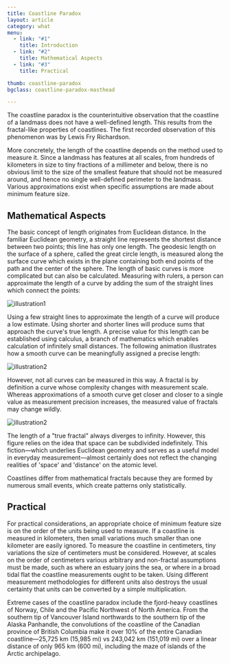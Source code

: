 ```yaml
---
title: Coastline Paradox
layout: article
category: what
menu:
  - link: "#1"
    title: Introduction
  - link: "#2"
    title: Mathematical Aspects
  - link: "#3"
    title: Practical

thumb: coastline-paradox
bgclass: coastline-paradox-masthead

---
```


The coastline paradox is the counterintuitive observation that the coastline of
a landmass does not have a well-defined length. This results from the fractal-like
properties of coastlines. The first recorded observation of this phenomenon was
by Lewis Fry Richardson.

More concretely, the length of the coastline depends on the method used to measure
it. Since a landmass has features at all scales, from hundreds of kilometers in
size to tiny fractions of a millimeter and below, there is no obvious limit to
the size of the smallest feature that should not be measured around, and hence no
single well-defined perimeter to the landmass. Various approximations exist when
specific assumptions are made about minimum feature size.

<div class="divider"></div>

## <span id="2">Mathematical Aspects</span>

The basic concept of length originates from Euclidean distance. In the familiar
Euclidean geometry, a straight line represents the shortest distance between two
points; this line has only one length. The geodesic length on the surface of a
sphere, called the great circle length, is measured along the surface curve which
exists in the plane containing both end points of the path and the center of the
sphere. The length of basic curves is more complicated but can also be calculated.
Measuring with rulers, a person can approximate the length of a curve by adding
the sum of the straight lines which connect the points:

![illustration1]({{site.baseurl}}img/330px-arclength.svg)

Using a few straight lines to approximate the length of a curve will produce a
low estimate. Using shorter and shorter lines will produce sums that approach the
curve's true length. A precise value for this length can be established using
calculus, a branch of mathematics which enables calculation of infinitely small
distances. The following animation illustrates how a smooth curve can be meaningfully
assigned a precise length:

![illustration2](file-arc_length.gif)

However, not all curves can be measured in this way. A fractal is by definition
a curve whose complexity changes with measurement scale. Whereas approximations
of a smooth curve get closer and closer to a single value as measurement precision
increases, the measured value of fractals may change wildly.

![illustration2](file-sierpiński_curve_order_4.svg)

The length of a "true fractal" always diverges to infinity. However, this
figure relies on the idea that space can be subdivided indefinitely. This
fiction—which underlies Euclidean geometry and serves as a useful model in everyday
measurement—almost certainly does not reflect the changing realities of 'space'
and 'distance' on the atomic level.

Coastlines differ from mathematical fractals because they are formed by numerous
small events, which create patterns only statistically.

<div class="divider"></div>

## <span id="3">Practical</span>

For practical considerations, an appropriate choice of minimum feature size is on
the order of the units being used to measure. If a coastline is measured in kilometers,
then small variations much smaller than one kilometer are easily ignored. To measure
the coastline in centimeters, tiny variations the size of centimeters must be
considered. However, at scales on the order of centimeters various arbitrary and
non-fractal assumptions must be made, such as where an estuary joins the sea, or
where in a broad tidal flat the coastline measurements ought to be taken. Using
different measurement methodologies for different units also destroys the usual
certainty that units can be converted by a simple multiplication.

Extreme cases of the coastline paradox include the fjord-heavy coastlines of Norway,
Chile and the Pacific Northwest of North America. From the southern tip of Vancouver
Island northwards to the southern tip of the Alaska Panhandle, the convolutions
of the coastline of the Canadian province of British Columbia make it over 10% of
the entire Canadian coastline—25,725 km (15,985 mi) vs 243,042 km (151,019 mi)
over a linear distance of only 965 km (600 mi), including the maze of islands of
the Arctic archipelago.
